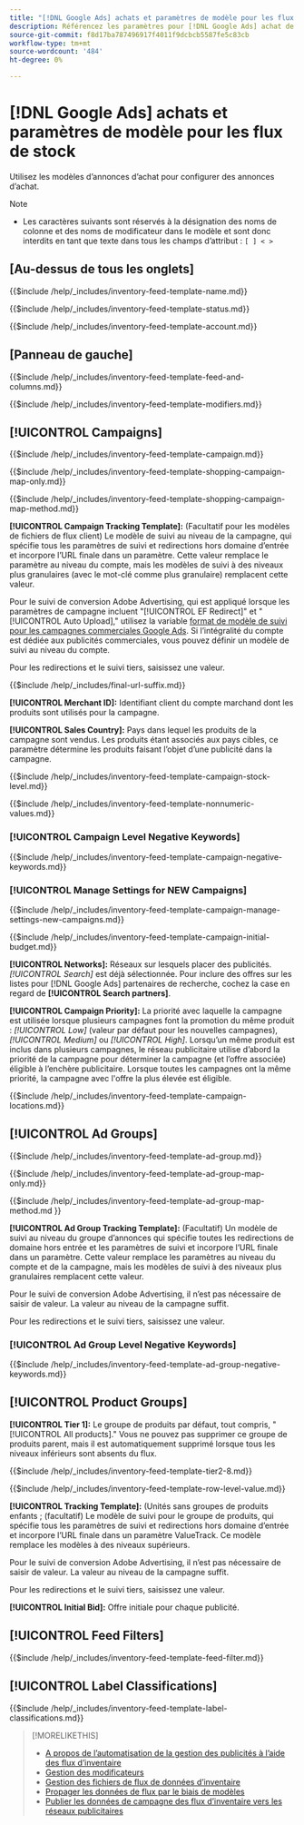 ```yaml
---
title: "[!DNL Google Ads] achats et paramètres de modèle pour les flux de stock"
description: Référencez les paramètres pour [!DNL Google Ads] achat de modèles d’annonces pour les flux d’inventaire.
source-git-commit: f8d17ba787496917f4011f9dcbcb5587fe5c83cb
workflow-type: tm+mt
source-wordcount: '484'
ht-degree: 0%

---
```


# [!DNL Google Ads] achats et paramètres de modèle pour les flux de stock

Utilisez les modèles d’annonces d’achat pour configurer des annonces d’achat.

>[!NOTE]
>
>* Les caractères suivants sont réservés à la désignation des noms de colonne et des noms de modificateur dans le modèle et sont donc interdits en tant que texte dans tous les champs d’attribut :  `[ ] < > `

## \[Au-dessus de tous les onglets\]

<!-- **Template Name:** -->

{{$include /help/_includes/inventory-feed-template-name.md}}

<!-- **Status:** -->

{{$include /help/_includes/inventory-feed-template-status.md}}

<!-- **Account:** -->

{{$include /help/_includes/inventory-feed-template-account.md}}

## \[Panneau de gauche\]

<!-- **[!UICONTROL Feed &amp; Columns]:** -->

{{$include /help/_includes/inventory-feed-template-feed-and-columns.md}}

<!-- **[!UICONTROL Modifiers]:** -->

{{$include /help/_includes/inventory-feed-template-modifiers.md}}

## [!UICONTROL Campaigns]

<!-- **[!UICONTROL Campaign]:** -->

{{$include /help/_includes/inventory-feed-template-campaign.md}}

<!-- **[!UICONTROL Campaign Map Only]:** -->

{{$include /help/_includes/inventory-feed-template-shopping-campaign-map-only.md}}

<!-- **[!UICONTROL Campaign Map Method]:** -->

{{$include /help/_includes/inventory-feed-template-shopping-campaign-map-method.md}}

**[!UICONTROL Campaign Tracking Template]:** (Facultatif pour les modèles de fichiers de flux client) Le modèle de suivi au niveau de la campagne, qui spécifie tous les paramètres de suivi et redirections hors domaine d’entrée et incorpore l’URL finale dans un paramètre. Cette valeur remplace le paramètre au niveau du compte, mais les modèles de suivi à des niveaux plus granulaires (avec le mot-clé comme plus granulaire) remplacent cette valeur.

Pour le suivi de conversion Adobe Advertising, qui est appliqué lorsque les paramètres de campagne incluent &quot;[!UICONTROL EF Redirect]&quot; et &quot;[!UICONTROL Auto Upload],&quot; utilisez la variable [format de modèle de suivi pour les campagnes commerciales Google Ads](/help/search-social-commerce/tracking/formats-click-tracking-google.md). Si l’intégralité du compte est dédiée aux publicités commerciales, vous pouvez définir un modèle de suivi au niveau du compte.

Pour les redirections et le suivi tiers, saisissez une valeur.

<!-- **[!UICONTROL Campaign Final URL Suffix]:** -->

{{$include /help/_includes/final-url-suffix.md}}

**[!UICONTROL Merchant ID]:** Identifiant client du compte marchand dont les produits sont utilisés pour la campagne.

**[!UICONTROL Sales Country]:** Pays dans lequel les produits de la campagne sont vendus. Les produits étant associés aux pays cibles, ce paramètre détermine les produits faisant l’objet d’une publicité dans la campagne.

<!-- **[!UICONTROL Stock Level]:** -->

{{$include /help/_includes/inventory-feed-template-campaign-stock-level.md}}

<!-- **[!UICONTROL This column has non-numeric values]:** -->

{{$include /help/_includes/inventory-feed-template-nonnumeric-values.md}}

### [!UICONTROL Campaign Level Negative Keywords]

{{$include /help/_includes/inventory-feed-template-campaign-negative-keywords.md}}

### [!UICONTROL Manage Settings for NEW Campaigns]

<!-- Flag/check box **[!UICONTROL Manage Settings for NEW Campaigns]:** -->

{{$include /help/_includes/inventory-feed-template-campaign-manage-settings-new-campaigns.md}}

<!-- **[!UICONTROL Initial Budget]:** -->

{{$include /help/_includes/inventory-feed-template-campaign-initial-budget.md}}

**[!UICONTROL Networks]:** Réseaux sur lesquels placer des publicités. *[!UICONTROL Search]* est déjà sélectionnée. Pour inclure des offres sur les listes pour [!DNL Google Ads] partenaires de recherche, cochez la case en regard de **[!UICONTROL Search partners]**.

**[!UICONTROL Campaign Priority]:** La priorité avec laquelle la campagne est utilisée lorsque plusieurs campagnes font la promotion du même produit : *[!UICONTROL Low]* (valeur par défaut pour les nouvelles campagnes), *[!UICONTROL Medium]* ou *[!UICONTROL High]*. Lorsqu’un même produit est inclus dans plusieurs campagnes, le réseau publicitaire utilise d’abord la priorité de la campagne pour déterminer la campagne (et l’offre associée) éligible à l’enchère publicitaire. Lorsque toutes les campagnes ont la même priorité, la campagne avec l&#39;offre la plus élevée est éligible.

<!-- **[!UICONTROL Locations]:** -->

{{$include /help/_includes/inventory-feed-template-campaign-locations.md}}

## [!UICONTROL Ad Groups]

<!-- **[!UICONTROL Ad Group]:** -->

{{$include /help/_includes/inventory-feed-template-ad-group.md}}

<!-- **[!UICONTROL Map Only]:** -->

{{$include /help/_includes/inventory-feed-template-ad-group-map-only.md}}

<!-- **[!UICONTROL Map Method]:** -->

{{$include /help/_includes/inventory-feed-template-ad-group-map-method.md }}

**[!UICONTROL Ad Group Tracking Template]:** (Facultatif) Un modèle de suivi au niveau du groupe d’annonces qui spécifie toutes les redirections de domaine hors entrée et les paramètres de suivi et incorpore l’URL finale dans un paramètre. Cette valeur remplace les paramètres au niveau du compte et de la campagne, mais les modèles de suivi à des niveaux plus granulaires remplacent cette valeur.

Pour le suivi de conversion Adobe Advertising, il n’est pas nécessaire de saisir de valeur. La valeur au niveau de la campagne suffit.

Pour les redirections et le suivi tiers, saisissez une valeur.

### [!UICONTROL Ad Group Level Negative Keywords]

{{$include /help/_includes/inventory-feed-template-ad-group-negative-keywords.md}}

## [!UICONTROL Product Groups]

**[!UICONTROL Tier 1]:** Le groupe de produits par défaut, tout compris, &quot;[!UICONTROL All products].&quot; Vous ne pouvez pas supprimer ce groupe de produits parent, mais il est automatiquement supprimé lorsque tous les niveaux inférieurs sont absents du flux.

<!-- **[!UICONTROL Tier 2 - Tier 8]:** -->

{{$include /help/_includes/inventory-feed-template-tier2-8.md}}

<!-- **[!UICONTROL Row Level Value]:** -->

{{$include /help/_includes/inventory-feed-template-row-level-value.md}}

**[!UICONTROL Tracking Template]:** (Unités sans groupes de produits enfants ; (facultatif) Le modèle de suivi pour le groupe de produits, qui spécifie tous les paramètres de suivi et redirections hors domaine d’entrée et incorpore l’URL finale dans un paramètre ValueTrack. Ce modèle remplace les modèles à des niveaux supérieurs.

Pour le suivi de conversion Adobe Advertising, il n’est pas nécessaire de saisir de valeur. La valeur au niveau de la campagne suffit.

Pour les redirections et le suivi tiers, saisissez une valeur.

**[!UICONTROL Initial Bid]:** Offre initiale pour chaque publicité.

## [!UICONTROL Feed Filters]

<!-- **\[Feed Filter\]:** -->

{{$include /help/_includes/inventory-feed-template-feed-filter.md}}

## [!UICONTROL Label Classifications]

<!-- **\[Component\] [!UICONTROL Label Classifications] &gt; `[Label Classification and Value`]:** -->

{{$include /help/_includes/inventory-feed-template-label-classifications.md}}

>[!MORELIKETHIS]
>
>* [A propos de l’automatisation de la gestion des publicités à l’aide des flux d’inventaire](../inventory-feeds-about.md)
>* [Gestion des modificateurs](../modifiers-manage.md)
>* [Gestion des fichiers de flux de données d’inventaire](/help/search-social-commerce/campaign-management/inventory-feeds/feed-files-manage.md)
>* [Propager les données de flux par le biais de modèles](../feed-data-propagate.md)
>* [Publier les données de campagne des flux d’inventaire vers les réseaux publicitaires](../propagated-data-post.md)
